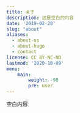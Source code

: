 ```yaml
---
title: 关于
description: 这是空白的内容
date: '2019-02-28'
slug: "about"
aliases:
  - about-us
  - about-hugo
  - contact
license: CC BY-NC-ND
lastmod: '2020-10-09'
menu:
    main: 
        weight: -90
        pre: user
---
```


空白内容
